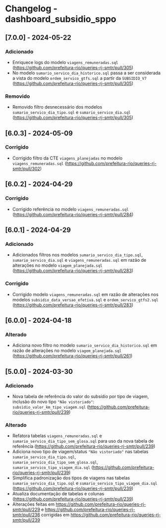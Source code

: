 # Changelog - dashboard_subsidio_sppo

## [7.0.0] - 2024-05-22

### Adicionado

- Enriquece logs do modelo `viagens_remuneradas.sql` (https://github.com/prefeitura-rio/queries-rj-smtr/pull/305)
- No modelo `sumario_servico_dia_historico.sql` passa a ser considerada a vista do modelo `ordem_servico_gtfs.sql` a partir da `SUBSIDIO_V7` (https://github.com/prefeitura-rio/queries-rj-smtr/pull/305)

### Removido

- Removido filtro desnecessário dos modelos `sumario_servico_dia_tipo.sql` e `sumario_servico_dia.sql` (https://github.com/prefeitura-rio/queries-rj-smtr/pull/305)

## [6.0.3] - 2024-05-09

### Corrigido

- Corrigido filtro da CTE `viagens_planejadas` no modelo `viagens_remuneradas.sql` (https://github.com/prefeitura-rio/queries-rj-smtr/pull/302)

## [6.0.2] - 2024-04-29

### Corrigido

- Corrigido referência no modelo `viagens_remuneradas.sql` (https://github.com/prefeitura-rio/queries-rj-smtr/pull/284)

## [6.0.1] - 2024-04-29

### Adicionado

- Adicionados filtros nos modelos `sumario_servico_dia_tipo.sql`, `sumario_servico_dia.sql` e `viagens_remuneradas.sql` em razão de alterações no modelo `viagem_planejada.sql` (https://github.com/prefeitura-rio/queries-rj-smtr/pull/283)

### Corrigido

- Corrigido modelo `viagens_remuneradas.sql` em razão de alterações nos modelos `subsidio_data_versao_efetiva.sql` e `ordem_servico_gtfs2.sql` (https://github.com/prefeitura-rio/queries-rj-smtr/pull/283)

## [6.0.0] - 2024-04-18

### Alterado

- Adiciona novo filtro no modelo `sumario_servico_dia_historico.sql` em razão de alterações no modelo `viagem_planejada.sql` (https://github.com/prefeitura-rio/queries-rj-smtr/pull/261)

## [5.0.0] - 2024-03-30

### Adicionado

- Nova tabela de referência do valor do subsídio por tipo de viagem,
  inclusão do novo tipo `"Não vistoriado"`:
  `subsidio_valor_km_tipo_viagem.sql` (https://github.com/prefeitura-rio/queries-rj-smtr/pull/239)

### Alterado

- Refatora tabelas `viagens_remuneradas.sql` e
  `sumario_servico_dia_tipo_sem_glosa.sql` para uso da nova tabela de
  referência (https://github.com/prefeitura-rio/queries-rj-smtr/pull/239)
- Adiciona novo tipo de viagem/status `"Não vistoriado"` nas tabelas
  `sumario_servico_dia_tipo.sql`,
  `sumario_servico_dia_tipo_sem_glosa.sql`,
  `sumario_servico_tipo_viagem_dia.sql` (https://github.com/prefeitura-rio/queries-rj-smtr/pull/239)
- Simplifica padronização dos tipos de viagens nas tabelas
  `sumario_servico_dia_tipo.sql` e `sumario_servico_tipo_viagem_dia.sql` (https://github.com/prefeitura-rio/queries-rj-smtr/pull/239)
- Atualiza documentação de tabelas e colunas (https://github.com/prefeitura-rio/queries-rj-smtr/pull/239)
- Alterações feitas em https://github.com/prefeitura-rio/queries-rj-smtr/pull/229 e https://github.com/prefeitura-rio/queries-rj-smtr/pull/236 corrigidas em https://github.com/prefeitura-rio/queries-rj-smtr/pull/239
